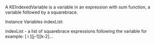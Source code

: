 A KEIndexedVariable is a variable in an expression with sum function, a variable followed by a squarebrace.

Instance Variables
	indexList:		<OrderedCollection>

indexList
	- a list of squarebrace expressions following the variable for example: [ i ][j-1][k-2]...
